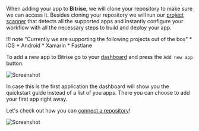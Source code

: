 When adding your app to __Bitrise__, we will clone your repository to make sure we can access it. Besides cloning your repository we will run our [project scanner](https://github.com/bitrise-steplib/steps-project-scanner) that detects all the supported apps and instantly configure your workflow with all the necessary steps to build and deploy your app.

!!! note "Currently we are supporting the following projects out of the box"
    * iOS
    * Android
    * Xamarin
    * Fastlane

To add a new app to Bitrise go to your [dashboard](https://bitrise.io/dashboard) and press the `Add new app` button.

![Screenshot](../img/adding-a-new-app/add_new_app.png)

In case this is the first application the dashboard will show you the quickstart guide instead of a list of you apps. There you can choose to add your first app right away.

Let's check out how you can [connect a repository](/adding-a-new-app/connecting-a-repository)!

![Screenshot](../img/adding-a-new-app/quickstart_guide.png)
